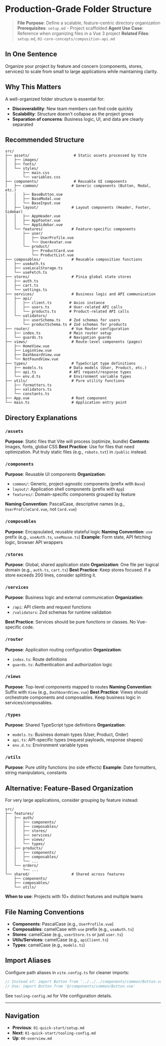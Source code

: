 # Production-Grade Folder Structure

> **File Purpose**: Define a scalable, feature-centric directory organization
> **Prerequisites**: `setup.md` - Project scaffolded
> **Agent Use Case**: Reference when organizing files in a Vue 3 project
> **Related Files**: `setup.md`, `02-core-concepts/composition-api.md`

## In One Sentence

Organize your project by feature and concern (components, stores, services) to scale from small to large applications while maintaining clarity.

## Why This Matters

A well-organized folder structure is essential for:
- **Discoverability**: New team members can find code quickly
- **Scalability**: Structure doesn't collapse as the project grows
- **Separation of concerns**: Business logic, UI, and data are clearly separated

## Recommended Structure

```
src/
├── assets/                    # Static assets processed by Vite
│   ├── images/
│   ├── fonts/
│   └── styles/
│       ├── main.css
│       └── variables.css
├── components/                # Reusable UI components
│   ├── common/               # Generic components (Button, Modal, etc.)
│   │   ├── BaseButton.vue
│   │   ├── BaseModal.vue
│   │   └── BaseInput.vue
│   ├── layout/               # Layout components (Header, Footer, Sidebar)
│   │   ├── AppHeader.vue
│   │   ├── AppFooter.vue
│   │   └── AppSidebar.vue
│   └── features/             # Feature-specific components
│       ├── user/
│       │   ├── UserProfile.vue
│       │   └── UserAvatar.vue
│       └── product/
│           ├── ProductCard.vue
│           └── ProductList.vue
├── composables/              # Reusable composition functions
│   ├── useAuth.ts
│   ├── useLocalStorage.ts
│   └── useFetch.ts
├── stores/                   # Pinia global state stores
│   ├── auth.ts
│   ├── cart.ts
│   └── settings.ts
├── services/                 # Business logic and API communication
│   ├── api/
│   │   ├── client.ts        # Axios instance
│   │   ├── users.ts         # User-related API calls
│   │   └── products.ts      # Product-related API calls
│   └── validators/
│       ├── userSchema.ts    # Zod schemas for users
│       └── productSchema.ts # Zod schemas for products
├── router/                   # Vue Router configuration
│   ├── index.ts             # Main router setup
│   └── guards.ts            # Navigation guards
├── views/                    # Route-level components (pages)
│   ├── HomeView.vue
│   ├── LoginView.vue
│   ├── DashboardView.vue
│   └── NotFoundView.vue
├── types/                    # TypeScript type definitions
│   ├── models.ts            # Data models (User, Product, etc.)
│   ├── api.ts               # API request/response types
│   └── env.d.ts             # Environment variable types
├── utils/                    # Pure utility functions
│   ├── formatters.ts
│   ├── validators.ts
│   └── constants.ts
├── App.vue                   # Root component
└── main.ts                   # Application entry point
```

## Directory Explanations

### `/assets`
**Purpose**: Static files that Vite will process (optimize, bundle)
**Contents**: Images, fonts, global CSS
**Best Practice**: Use for files that need optimization. Put truly static files (e.g., `robots.txt`) in `/public` instead.

### `/components`
**Purpose**: Reusable UI components
**Organization**:
- `common/`: Generic, project-agnostic components (prefix with `Base`)
- `layout/`: Application shell components (prefix with `App`)
- `features/`: Domain-specific components grouped by feature

**Naming Convention**: PascalCase, descriptive names (e.g., `UserProfileCard.vue`, not `Card.vue`)

### `/composables`
**Purpose**: Encapsulated, reusable stateful logic
**Naming Convention**: `use` prefix (e.g., `useAuth.ts`, `useMouse.ts`)
**Example**: Form state, API fetching logic, browser API wrappers

### `/stores`
**Purpose**: Global, shared application state
**Organization**: One file per logical domain (e.g., `auth.ts`, `cart.ts`)
**Best Practice**: Keep stores focused. If a store exceeds 200 lines, consider splitting it.

### `/services`
**Purpose**: Business logic and external communication
**Organization**:
- `/api`: API clients and request functions
- `/validators`: Zod schemas for runtime validation

**Best Practice**: Services should be pure functions or classes. No Vue-specific code.

### `/router`
**Purpose**: Application routing configuration
**Organization**:
- `index.ts`: Route definitions
- `guards.ts`: Authentication and authorization logic

### `/views`
**Purpose**: Top-level components mapped to routes
**Naming Convention**: Suffix with `View` (e.g., `DashboardView.vue`)
**Best Practice**: Views should orchestrate components and composables. Keep business logic in services/composables.

### `/types`
**Purpose**: Shared TypeScript type definitions
**Organization**:
- `models.ts`: Business domain types (User, Product, Order)
- `api.ts`: API-specific types (request payloads, response shapes)
- `env.d.ts`: Environment variable types

### `/utils`
**Purpose**: Pure utility functions (no side effects)
**Example**: Date formatters, string manipulators, constants

## Alternative: Feature-Based Organization

For very large applications, consider grouping by feature instead:

```
src/
├── features/
│   ├── auth/
│   │   ├── components/
│   │   ├── composables/
│   │   ├── stores/
│   │   ├── services/
│   │   ├── views/
│   │   └── types/
│   ├── products/
│   │   ├── components/
│   │   ├── composables/
│   │   └── ...
│   └── orders/
│       └── ...
└── shared/                   # Shared across features
    ├── components/
    ├── composables/
    └── utils/
```

**When to use**: Projects with 10+ distinct features and multiple teams

## File Naming Conventions

- **Components**: PascalCase (e.g., `UserProfile.vue`)
- **Composables**: camelCase with `use` prefix (e.g., `useAuth.ts`)
- **Stores**: camelCase (e.g., `userStore.ts` or just `user.ts`)
- **Utils/Services**: camelCase (e.g., `apiClient.ts`)
- **Types**: camelCase (e.g., `models.ts`)

## Import Aliases

Configure path aliases in `vite.config.ts` for cleaner imports:

```typescript
// Instead of: import Button from '../../../components/common/Button.vue'
// Use: import Button from '@/components/common/Button.vue'
```

See `tooling-config.md` for Vite configuration details.

---

## Navigation

- **Previous**: `01-quick-start/setup.md`
- **Next**: `01-quick-start/tooling-config.md`
- **Up**: `00-overview.md`
